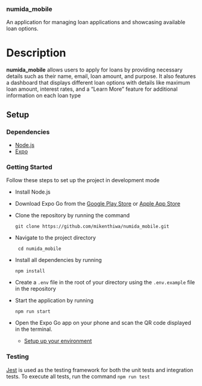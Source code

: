 ### numida_mobile

An application for managing loan applications and showcasing available loan options.

# Description

**numida_mobile** allows users to apply for loans by providing necessary details such as their name, email, loan amount, and purpose. It also features a dashboard that displays different loan options with details like maximum loan amount, interest rates, and a “Learn More” feature for additional information on each loan type

## Setup

### Dependencies

- [Node.js](https://nodejs.org/en/)
- [Expo](https://expo.dev/)

### Getting Started

Follow these steps to set up the project in development mode

- Install Node.js
- Download Expo Go from the [Google Play Store](https://play.google.com/store/apps/details?id=host.exp.exponent&hl=en&gl=US) or [Apple App Store](https://apps.apple.com/us/app/expo-go/id982107779)
- Clone the repository by running the command
  ```
  git clone https://github.com/mikenthiwa/numida_mobile.git
  ```
- Navigate to the project directory
  ```
   cd numida_mobile
  ```
- Install all dependencies by running
  ```
  npm install
  ```
- Create a `.env` file in the root of your directory using the `.env.example` file in the repository

- Start the application by running
  ```
  npm run start
  ```
- Open the Expo Go app on your phone and scan the QR code displayed in the terminal.
  - [Setup up your environment](https://docs.expo.dev/get-started/set-up-your-environment/)


### Testing

  [Jest](https://jestjs.io) is used as the testing framework for both the unit tests and integration tests. To execute all tests, run the command
    ```
    npm run test
    ```

      

